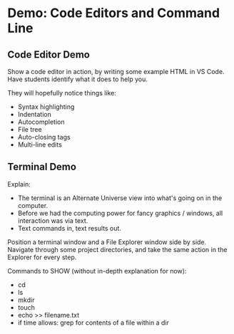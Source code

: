 # Demo: Code Editors and Command Line

## Code Editor Demo

Show a code editor in action, by writing some example HTML in VS Code. Have students identify what it does to help you. 

They will hopefully notice things like:

- Syntax highlighting
- Indentation
- Autocompletion
- File tree
- Auto-closing tags
- Multi-line edits

## Terminal Demo

Explain:

- The terminal is an Alternate Universe view into what's going on in the computer. 
- Before we had the computing power for fancy graphics / windows, all interaction was via text. 
- Text commands in, text results out. 

Position a terminal window and a File Explorer window side by side. Navigate through some project directories, and take the same action in the Explorer for every step. 

Commands to SHOW (without in-depth explanation for now):

- cd
- ls
- mkdir
- touch
- echo >> filename.txt 
- if time allows: grep for contents of a file within a dir
